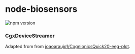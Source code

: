 # node-biosensors

[![npm version](https://img.shields.io/npm/v/@neurodevs/node-biosensors)](https://www.npmjs.com/package/@neurodevs/node-biosensors)

### CgxDeviceStreamer

Adapted from from [joaoaraujo1/CognionicsQuick20-eeg-plot](https://github.com/joaoaraujo1/CognionicsQuick20-eeg-plot).